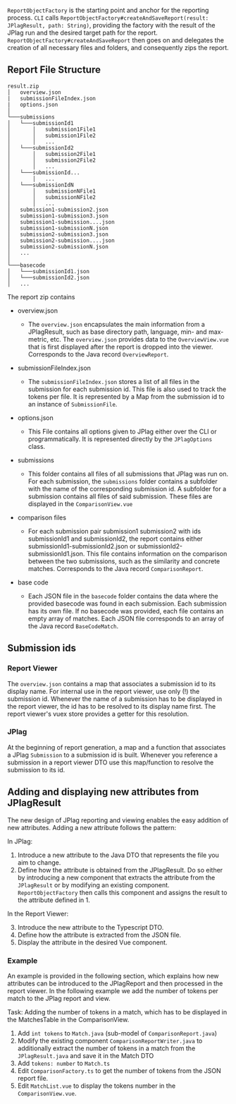 `ReportObjectFactory` is the starting point and anchor for the reporting process. `CLI` calls `ReportObjectFactory#createAndSaveReport(result: JPlagResult, path: String)`, providing the factory with the result of the JPlag run and the desired target path for the report.
`ReportObjectFactory#createAndSaveReport` then goes on and delegates the creation of all necessary files and folders, and consequently zips the report.

## Report File Structure

```
result.zip
│   overview.json
|   submissionFileIndex.json
|   options.json
│
└───submissions
│   └───submissionId1
│       │   submission1File1
│       │   submission1File2
│       │   ...
│   └───submissionId2
│       │   submission2File1
│       │   submission2File2
│       │   ...
│   └───submissionId...
│       │   ...
│   └───submissionIdN
│       │   submissionNFile1
│       │   submissionNFile2
│       │   ...
│   submission1-submission2.json
│   submission1-submission3.json
│   submission1-submission....json
│   submission1-submissionN.json
│   submission2-submission3.json
│   submission2-submission....json
│   submission2-submissionN.json
│   ...
│
└───basecode
│   └───submissionId1.json
│   └───submissionId2.json
│   ...
```

The report zip contains

- overview.json

  - The `overview.json` encapsulates the main information from a JPlagResult, such as base directory path, language, min- and max-metric, etc. The `overview.json` provides data to the `OverviewView.vue` that is first displayed after the report is dropped into the viewer. Corresponds to the Java record `OverviewReport`.

- submissionFileIndex.json
  - The `submissionFileIndex.json` stores a list of all files in the submission for each submission id. This file is also used to track the tokens per file. It is represented by a Map from the submission id to an instance of `SubmissionFile`.

- options.json
  - This File contains all options given to JPlag either over the CLI or programmatically. It is represented directly by the `JPlagOptions` class.

- submissions
  - This folder contains all files of all submissions that JPlag was run on. For each submission, the `submissions` folder contains a subfolder with the name of the corresponding submission id. A subfolder for a submission contains all files of said submission.
    These files are displayed in the `ComparisonView.vue`

- comparison files
  - For each submission pair submission1 submission2 with ids submissionId1 and submissionId2, the report contains either submissionId1-submissionId2.json or submissionId2-submissionId1.json. This file contains information on the comparison between the two submissions, such as the similarity and concrete matches. Corresponds to the Java record `ComparisonReport`.

- base code
  - Each JSON file in the `basecode` folder contains the data where the provided basecode was found in each submission. Each submission has its own file. If no basecode was provided, each file contains an empty array of matches. Each JSON file corresponds to an array of the Java record `BaseCodeMatch`.

## Submission ids

### Report Viewer
The `overview.json` contains a map that associates a submission id to its display name. 
For internal use in the report viewer, use only (!) the submission id. Whenever the name of a submission has to be displayed in the report viewer, the id has to be resolved to its display name first. The report viewer's vuex store provides a getter for this resolution.

### JPlag 
At the beginning of report generation, a map and a function that associates a JPlag `Submission` to a submission id is built. Whenever you reference a submission in a report viewer DTO use this map/function to resolve the submission to its id. 

## Adding and displaying new attributes from JPlagResult

The new design of JPlag reporting and viewing enables the easy addition of new attributes. Adding a new attribute follows the pattern:

In JPlag:

1. Introduce a new attribute to the Java DTO that represents the file you aim to change.
2. Define how the attribute is obtained from the JPlagResult. Do so either by introducing a new component that extracts the attribute from the `JPlagResult` or by modifying an existing component. `ReportObjectFactory` then calls this component and assigns the result to the attribute defined in 1.

In the Report Viewer:

3. Introduce the new attribute to the Typescript DTO.
4. Define how the attribute is extracted from the JSON file.
5. Display the attribute in the desired Vue component.

### Example

An example is provided in the following section, which explains how new attributes can be introduced to the JPlagReport and then processed in the report viewer. In the following example we add the number of tokens per match to the JPlag report and view.

Task: Adding the number of tokens in a match, which has to be displayed in the MatchesTable in the ComparisonView.

1. Add `int tokens` to `Match.java` (sub-model of `ComparisonReport.java`)
2. Modify the existing component `ComparisonReportWriter.java` to additionally extract the number of tokens in a match from the `JPlagResult.java`
   and save it in the Match DTO
3. Add `tokens: number` to `Match.ts`
4. Edit `ComparisonFactory.ts` to get the number of tokens from the JSON report file.
5. Edit `MatchList.vue` to display the tokens number in the `ComparisonView.vue`.
